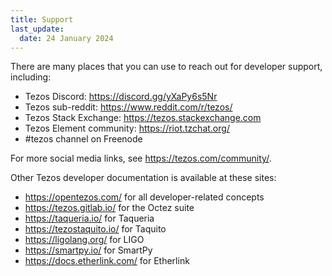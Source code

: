```yaml
---
title: Support
last_update:
  date: 24 January 2024
---
```


There are many places that you can use to reach out for developer support, including:

- Tezos Discord: https://discord.gg/yXaPy6s5Nr
- Tezos sub-reddit: https://www.reddit.com/r/tezos/
- Tezos Stack Exchange: https://tezos.stackexchange.com
- Tezos Element community: https://riot.tzchat.org/
- #tezos channel on Freenode

For more social media links, see https://tezos.com/community/.

Other Tezos developer documentation is available at these sites:

- https://opentezos.com/ for all developer-related concepts
- https://tezos.gitlab.io/ for the Octez suite
- https://taqueria.io/ for Taqueria
- https://tezostaquito.io/ for Taquito
- https://ligolang.org/ for LIGO
- https://smartpy.io/ for SmartPy
- https://docs.etherlink.com/ for Etherlink
